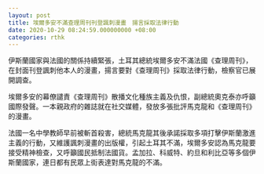 ```yaml
---
layout: post
title: 埃爾多安不滿查理周刊刊登諷刺漫畫　揚言採取法律行動
date: 2020-10-29 08:24:59.000000000 +08:00
categories: rthk
---
```


伊斯蘭國家與法國的關係持續緊張，土耳其總統埃爾多安不滿法國《查理周刊》，在封面刊登諷刺他本人的漫畫，揚言要對《查理周刊》採取法律行動，檢察官已展開調查。

埃爾多安的幕僚譴責《查理周刊》散播文化種族主義及仇恨，副總統奧克泰亦呼籲國際發聲。一本親政府的雜誌就在社交媒體，發放多張批評馬克龍和《查理周刊》的漫畫。

法國一名中學教師早前被斬首殺害，總統馬克龍其後承諾採取多項打擊伊斯蘭激進主義的行動，又維護諷刺漫畫的出版權，引起土耳其不滿，埃爾多安認為馬克龍要接受精神檢查，又呼籲國民抵制法國貨。孟加拉、科威特、約旦和利比亞等多個伊斯蘭國家，連日都有民眾上街表達對馬克龍的不滿。

